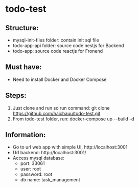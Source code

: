 # todo-test

## Structure:
- mysql-init-files folder: contain init sql file
- todo-app-api folder: source code nestjs for Backend
- todo-app: source code reactjs for Fronend

## Must have:
- Need to install Docker and Docker Compose

## Steps:
1. Just clone and run so run command: git clone https://github.com/haichauu/todo-test.git
2. From todo-test folder, run: docker-compose up --build -d

## Information:
-  Go to url web app with simple UI, http://localhost:3001
- Url backend: http://localhost:3001/
- Access mysql database:
  - port: 33061
  - user: root
  - password: root
  - db name: task_management
